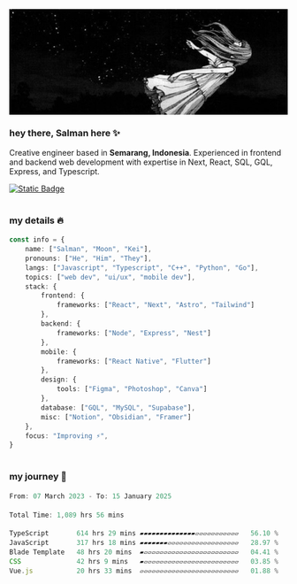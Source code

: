 <div align="center" style="display: flex; justify-content: center;">
    <img align="center" src="./public/profile.jpg" alt="Msafdev Header" style="width: 100%; height: auto">
</div>

### hey there, Salman here ✨

Creative engineer based in **Semarang, Indonesia**. Experienced in frontend and backend web development with expertise in Next, React, SQL, GQL, Express, and Typescript.

<a href="https://drive.google.com/file/d/1mCvY4uWDmKjsaQEBkDzQZC4bc-AkZHPK/view?usp=drive_link" target="_blank">![Static Badge](https://img.shields.io/badge/resume-white?style=for-the-badge)</a>

#

### my details 🔥

```typescript
const info = {
    name: ["Salman", "Moon", "Kei"],
    pronouns: ["He", "Him", "They"],
    langs: ["Javascript", "Typescript", "C++", "Python", "Go"],
    topics: ["web dev", "ui/ux", "mobile dev"],
    stack: {
        frontend: {
            frameworks: ["React", "Next", "Astro", "Tailwind"]
        },
        backend: {
            frameworks: ["Node", "Express", "Nest"]
        },
        mobile: {
            frameworks: ["React Native", "Flutter"]
        },
        design: {
            tools: ["Figma", "Photoshop", "Canva"]
        },
        database: ["GQL", "MySQL", "Supabase"],
        misc: ["Notion", "Obsidian", "Framer"]
    },
    focus: "Improving ⚡",
}
```

#

### my journey 🤖

<!--START_SECTION:waka-->

```typescript
From: 07 March 2023 - To: 15 January 2025

Total Time: 1,089 hrs 56 mins

TypeScript       614 hrs 29 mins ▰▰▰▰▰▰▰▰▰▰▰▰▰▰▱▱▱▱▱▱▱▱▱▱▱   56.10 %
JavaScript       317 hrs 18 mins ▰▰▰▰▰▰▰▱▱▱▱▱▱▱▱▱▱▱▱▱▱▱▱▱▱   28.97 %
Blade Template   48 hrs 20 mins  ▰▱▱▱▱▱▱▱▱▱▱▱▱▱▱▱▱▱▱▱▱▱▱▱▱   04.41 %
CSS              42 hrs 9 mins   ▰▱▱▱▱▱▱▱▱▱▱▱▱▱▱▱▱▱▱▱▱▱▱▱▱   03.85 %
Vue.js           20 hrs 33 mins  ▱▱▱▱▱▱▱▱▱▱▱▱▱▱▱▱▱▱▱▱▱▱▱▱▱   01.88 %
```

<!--END_SECTION:waka-->
